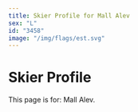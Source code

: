 ```yaml
---
title: Skier Profile for Mall Alev
sex: "L"
id: "3458"
image: "/img/flags/est.svg" 
---
```


# Skier Profile

This page is for: Mall Alev.
    
